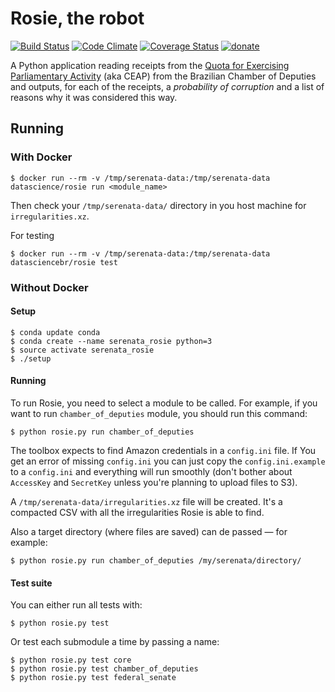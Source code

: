 # Rosie, the robot

[![Build Status](https://travis-ci.org/datasciencebr/rosie.svg?branch=master)](https://travis-ci.org/datasciencebr/rosie)
[![Code Climate](https://codeclimate.com/github/datasciencebr/rosie/badges/gpa.svg)](https://codeclimate.com/github/datasciencebr/rosie)
[![Coverage Status](https://coveralls.io/repos/github/datasciencebr/rosie/badge.svg?branch=master)](https://coveralls.io/github/datasciencebr/rosie?branch=master)
[![donate](https://img.shields.io/badge/donate-apoia.se-EB4A3B.svg)](https://apoia.se/serenata)

A Python application reading receipts from the [Quota for Exercising Parliamentary Activity](https://github.com/datasciencebr/serenata-de-amor/blob/master/CONTRIBUTING.md#more-about-the-quota-for-exercising-parliamentary-activity-ceap) (aka CEAP) from the Brazilian Chamber of Deputies and outputs, for each of the receipts, a _probability of corruption_ and a list of reasons why it was considered this way.

## Running

### With Docker

```console
$ docker run --rm -v /tmp/serenata-data:/tmp/serenata-data datascience/rosie run <module_name>
```

Then check your `/tmp/serenata-data/` directory in you host machine for `irregularities.xz`.

For testing

```console
$ docker run --rm -v /tmp/serenata-data:/tmp/serenata-data datasciencebr/rosie test
```

### Without Docker

#### Setup

```console
$ conda update conda
$ conda create --name serenata_rosie python=3
$ source activate serenata_rosie
$ ./setup
```

#### Running

To run Rosie, you need to select a module to be called.
For example, if you want to run `chamber_of_deputies` module, you should run this command:

```console
$ python rosie.py run chamber_of_deputies
```

The toolbox expects to find Amazon credentials in a `config.ini` file. If You get an error of missing `config.ini` you can just copy the `config.ini.example` to a `config.ini` and everything will run smoothly (don't bother about `AccessKey` and `SecretKey` unless you're planning to upload files to S3).

A `/tmp/serenata-data/irregularities.xz` file will be created. It's a compacted CSV with all the irregularities Rosie is able to find.

Also a target directory (where files are saved) can de passed — for example:

```console
$ python rosie.py run chamber_of_deputies /my/serenata/directory/
```

#### Test suite

You can either run all tests with:
```console
$ python rosie.py test
```

Or test each submodule a time by passing a name:
```console
$ python rosie.py test core
$ python rosie.py test chamber_of_deputies
$ python rosie.py test federal_senate
```
